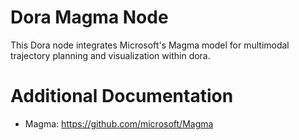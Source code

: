 # Dora Magma Node

This Dora node integrates Microsoft's Magma model for multimodal trajectory planning and visualization within dora.


# Additional Documentation
- Magma: https://github.com/microsoft/Magma
